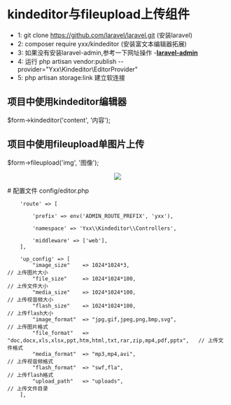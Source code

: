 # kindeditor与fileupload上传组件
- 1: git clone https://github.com/laravel/laravel.git  (安装laravel)
- 2: composer require yxx/kindeditor (安装富文本编辑器拓展)
- 3: 如果没有安装laravel-admin,参考一下网址操作 -**[laravel-admin](https://laravel-admin.org/docs/zh/installation)**
- 4: 运行 php artisan vendor:publish --provider="Yxx\Kindeditor\EditorProvider"
- 5: php artisan storage:link  建立软连接

## 项目中使用kindeditor编辑器
  $form->kindeditor('content', '内容');
## 项目中使用fileupload单图片上传
  $form->fileupload('img', '图像'); 
  <p align="center"><img src="https://www.zkteco.com/en/uploads/image/20190521/c9dc8d9f4503c979d2f010e5d491135a.jpg"></p>
# 配置文件
config/editor.php



        'route' => [
    
            'prefix' => env('ADMIN_ROUTE_PREFIX', 'yxx'),
    
            'namespace' => 'Yxx\\Kindeditor\\Controllers',
    
            'middleware' => ['web'],
        ],
    
        'up_config' => [
            "image_size"    => 1024*1024*3,                                                 // 上传图片大小
            "file_size"     => 1024*1024*100,                                               // 上传文件大小
            "media_size"    => 1024*1024*100,                                               // 上传视音频大小
            "flash_size"    => 1024*1024*100,                                               // 上传flash大小
            "image_format"  => "jpg,gif,jpeg,png,bmp,svg",                                  // 上传图片格式
            "file_format"   => "doc,docx,xls,xlsx,ppt,htm,html,txt,rar,zip,mp4,pdf,pptx",   // 上传文件格式
            "media_format"  => "mp3,mp4,avi",                                               // 上传视音频格式
            "flash_format"  => "swf,fla",                                                   // 上传flash格式
            "upload_path"   => "uploads",                                                   // 上传文件目录
        ],




